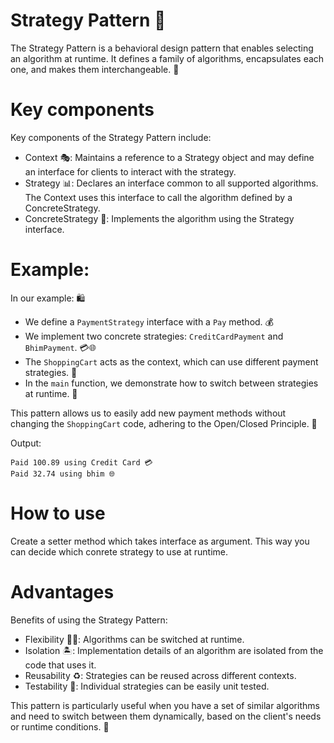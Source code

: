 # Strategy Pattern 🧠

The Strategy Pattern is a behavioral design pattern that enables selecting an algorithm at runtime. It defines a family of algorithms, encapsulates each one, and makes them interchangeable. 🔄

# Key components
Key components of the Strategy Pattern include:

- Context 🎭: Maintains a reference to a Strategy object and may define an interface for clients to interact with the strategy.
- Strategy 📊: Declares an interface common to all supported algorithms. The Context uses this interface to call the algorithm defined by a ConcreteStrategy.
- ConcreteStrategy 🧩: Implements the algorithm using the Strategy interface.

# Example:
In our example: 🛍️

- We define a `PaymentStrategy` interface with a `Pay` method. 💰
- We implement two concrete strategies: `CreditCardPayment` and `BhimPayment`. 💳🌐
- The `ShoppingCart` acts as the context, which can use different payment strategies. 🛒
- In the `main` function, we demonstrate how to switch between strategies at runtime. 🔄

This pattern allows us to easily add new payment methods without changing the `ShoppingCart` code, adhering to the Open/Closed Principle. 🎯

Output:
```
Paid 100.89 using Credit Card 💳
Paid 32.74 using bhim 🌐
```

# How to use 

Create a setter method which takes interface as argument. This way you can decide which conrete strategy to use at runtime.


# Advantages

Benefits of using the Strategy Pattern:

- Flexibility 🤸‍♂️: Algorithms can be switched at runtime.
- Isolation 🏝️: Implementation details of an algorithm are isolated from the code that uses it.
- Reusability ♻️: Strategies can be reused across different contexts.
- Testability 🧪: Individual strategies can be easily unit tested.

This pattern is particularly useful when you have a set of similar algorithms and need to switch between them dynamically, based on the client's needs or runtime conditions. 🔀